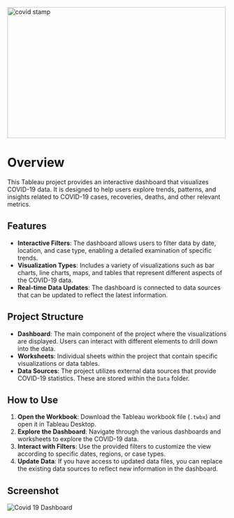 
<img src="https://github.com/user-attachments/assets/29316c6e-853e-429c-98ec-c059c42e3e5d" alt="covid stamp" width="500" height="300" />

# Overview

This Tableau project provides an interactive dashboard that visualizes COVID-19 data. It is designed to help users explore trends, patterns, and insights related to COVID-19 cases, recoveries, deaths, and other relevant metrics.

## Features

- **Interactive Filters**: The dashboard allows users to filter data by date, location, and case type, enabling a detailed examination of specific trends.
- **Visualization Types**: Includes a variety of visualizations such as bar charts, line charts, maps, and tables that represent different aspects of the COVID-19 data.
- **Real-time Data Updates**: The dashboard is connected to data sources that can be updated to reflect the latest information.

## Project Structure

- **Dashboard**: The main component of the project where the visualizations are displayed. Users can interact with different elements to drill down into the data.
- **Worksheets**: Individual sheets within the project that contain specific visualizations or data tables.
- **Data Sources**: The project utilizes external data sources that provide COVID-19 statistics. These are stored within the `Data` folder.

## How to Use

1. **Open the Workbook**: Download the Tableau workbook file (`.twbx`) and open it in Tableau Desktop.
2. **Explore the Dashboard**: Navigate through the various dashboards and worksheets to explore the COVID-19 data.
3. **Interact with Filters**: Use the provided filters to customize the view according to specific dates, regions, or case types.
4. **Update Data**: If you have access to updated data files, you can replace the existing data sources to reflect new information in the dashboard.

## Screenshot

![Covid 19 Dashboard](https://github.com/user-attachments/assets/2a5f54f4-fee4-47ea-a995-784f944d821b)
